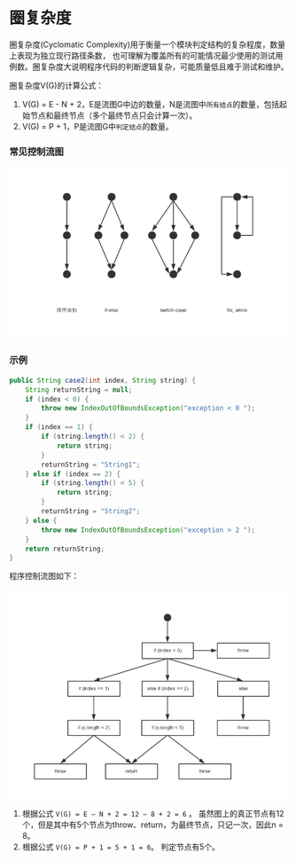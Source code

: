 圈复杂度
===

圈复杂度(Cyclomatic Complexity)用于衡量一个模块判定结构的复杂程度，数量上表现为独立现行路径条数，
也可理解为覆盖所有的可能情况最少使用的测试用例数。圈复杂度大说明程序代码的判断逻辑复杂，可能质量低且难于测试和维护。

圈复杂度V(G)的计算公式：

1. V(G) = E - N + 2，E是流图G中边的数量，N是流图中`所有结点`的数量，包括起始节点和最终节点（多个最终节点只会计算一次）。
2. V(G) = P + 1，P是流图G中`判定结点`的数量。


### 常见控制流图

![Alt text](img/1.4.1.png)


### 示例

```java
public String case2(int index, String string) {
    String returnString = null;
    if (index < 0) {
        throw new IndexOutOfBoundsException("exception < 0 ");
    }
    if (index == 1) {
        if (string.length() < 2) {
            return string;
        }
        returnString = "String1";
    } else if (index == 2) {
        if (string.length() < 5) {
            return string;
        }
        returnString = "String2";
    } else {
        throw new IndexOutOfBoundsException("exception > 2 ");
    }
    return returnString;
}
```

程序控制流图如下：


![Alt text](img/1.4.2.png)


1. 根据公式 `V(G) = E – N + 2 = 12 – 8 + 2 = 6` 。
虽然图上的真正节点有12个，但是其中有5个节点为throw、return，为最终节点，只记一次，因此n = 8。
2. 根据公式 `V(G) = P + 1 = 5 + 1 = 6`。
判定节点有5个。
